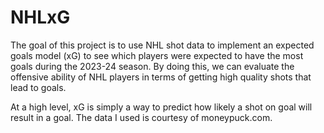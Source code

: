 # NHLxG
The goal of this project is to use NHL shot data to implement an expected goals model (xG) to see which players were expected to have the most goals during the 2023-24 season. By doing this, we can evaluate the offensive ability of NHL players in terms of getting high quality shots that lead to goals. 

At a high level, xG is simply a way to predict how likely a shot on goal will result in a goal. The data I used is courtesy of moneypuck.com.